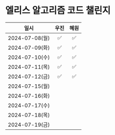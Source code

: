 # 엘리스 알고리즘 코드 챌린지

|일시|우진|혜원|
|:--:|:--:|:--:|
|2024-07-08(월)|✅|✅|
|2024-07-09(화)|✅|✅|
|2024-07-10(수)|✅|✅|
|2024-07-11(목)|✅|✅|
|2024-07-12(금)|✅|✅|
|2024-07-15(월)|||
|2024-07-16(화)|||
|2024-07-17(수)|||
|2024-07-18(목)|||
|2024-07-19(금)|||
